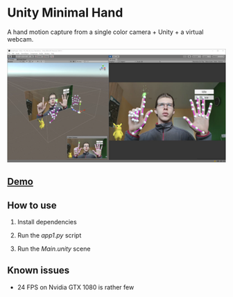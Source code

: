 # Unity Minimal Hand

A hand motion capture from a single color camera + Unity + a virtual webcam.

![](media/screenshot.png)

## [Demo](https://www.youtube.com/watch?v=q_P_4KuAIVw)

## How to use

1) Install dependencies

2) Run the *app1.py* script

3) Run the *Main.unity* scene

## Known issues

* 24 FPS on Nvidia GTX 1080 is rather few